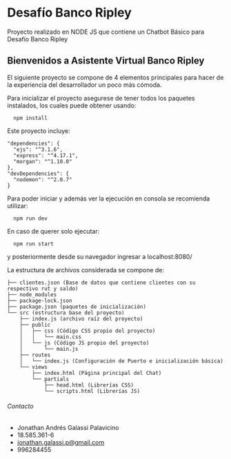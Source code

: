 # Desafío Banco Ripley
Proyecto realizado en NODE JS que contiene un Chatbot Básico para Desafío Banco Ripley

## Bienvenidos a Asistente Virtual Banco Ripley

El siguiente proyecto se compone de 4 elementos principales para hacer de la experiencia del desarrollador un poco más cómoda.

Para inicializar el proyecto asegurese de tener todos los paquetes instalados, los cuales puede obtener usando:
```
  npm install
```
Este proyecto incluye:
```
"dependencies": {
  "ejs": "^3.1.6",
  "express": "^4.17.1",
  "morgan": "^1.10.0"
},
"devDependencies": {
  "nodemon": "^2.0.7"
}
```
Para poder iniciar y además ver la ejecución en consola se recomienda utilizar:

```
  npm run dev
```

En caso de querer solo ejecutar:
```
  npm run start  
```
y posteriormente desde su navegador ingresar a localhost:8080/

La estructura de archivos considerada se compone de:
```
├── clientes.json (Base de datos que contiene clientes con su respectivo rut y saldo)
├── node_modules
├── package-lock.json
├── package.json (paquetes de inicialización)
└── src (estructura base del proyecto)
    ├── index.js (archivo raíz del proyecto)
    ├── public
    │   ├── css (Código CSS propio del proyecto)
    │   │   └── main.css
    │   └── js (Código JS propio del proyecto)
    │       └── main.js
    ├── routes
    │   └── index.js (Configuración de Puerto e inicialización básica)
    └── views
        ├── index.html (Página principal del Chat)
        └── partials
            ├── head.html (Librerías CSS)
            └── scripts.html (Librerías JS)

```

###### Contacto
- Jonathan Andrés Galassi Palavicino
- 18.585.361-6
- jonathan.galassi.p@gmail.com
- 996284455
